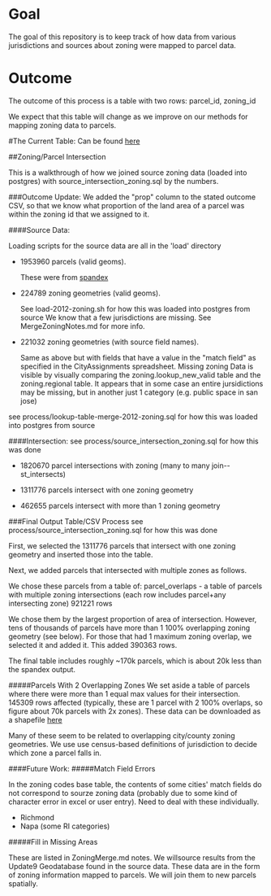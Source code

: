 # Goal

The goal of this repository is to keep track of how data from various jurisdictions and sources about zoning were mapped to parcel data. 

# Outcome

The outcome of this process is a table with two rows: parcel_id, zoning_id

We expect that this table will change as we improve on our methods for mapping zoning data to parcels. 

#The Current Table:
Can be found [here](https://mtcdrive.box.com/s/4ytig75parn4mur4nci707kwlxxila4t)

##Zoning/Parcel Intersection

This is a walkthrough of how we joined source zoning data (loaded into postgres) with source_intersection_zoning.sql by the numbers.

###Outcome Update:
We added the "prop" column to the stated outcome CSV, so that we know what proportion of the land area of a parcel was within the zoning id that we assigned to it.

####Source Data:

Loading scripts for the source data are all in the 'load' directory

* 1953960 parcels (valid geoms).
  
  These were from [spandex](https://github.com/synthicity/spandex)

* 224789 zoning geometries (valid geoms).
 
  See load-2012-zoning.sh for how this was loaded into postgres from source
  We know that a few jurisdictions are missing. See MergeZoningNotes.md for more info. 

* 221032 zoning geometries (with source field names).
  
  Same as above but with fields that have a value in the "match field" as specified in the CityAssignments spreadsheet. 
  Missing zoning Data is visible by visually comparing the zoning.lookup_new_valid table and the zoning.regional table. It      appears that in some case an entire jursidictions may be missing, but in another just 1 category (e.g. public space in san jose)

 see process/lookup-table-merge-2012-zoning.sql for how this was loaded into postgres from source
 
####Intersection:
see process/source_intersection_zoning.sql for how this was done

* 1820670 parcel intersections with zoning (many to many join--st_intersects)

* 1311776 parcels intersect with one zoning geometry

* 462655 parcels intersect with more than 1 zoning geometry

###Final Output Table/CSV Process
see process/source_intersection_zoning.sql for how this was done

First, we selected the 1311776 parcels that intersect with one zoning geometry and inserted those into the table. 

Next, we added parcels that intersected with multiple zones as follows. 

We chose these parcels from a table of:
parcel_overlaps - a table of parcels with multiple zoning intersections
(each row includes parcel+any intersecting zone)
921221 rows

We chose them by the largest proportion of area of intersection. However, tens of thousands of parcels have more than 1 100% overlapping zoning geometry (see below). For those that had 1 maximum zoning overlap, we selected it and added it. 
This added 390363 rows. 

The final table includes roughly ~170k parcels, which is about 20k less than the spandex output. 

#####Parcels With 2 Overlapping Zones
We set aside a table of parcels where there were more than 1 equal max values for their intersection. 
145309 rows affected
(typically, these are 1 parcel with 2 100% overlaps, so figure about 70k parcels with 2x zones). 
These data can be downloaded as a shapefile [here](https://mtcdrive.box.com/s/7zzjl6o4knjje1ocwncnqx7e9aprmv6i)

Many of these seem to be related to overlapping city/county zoning geometries. We use use census-based definitions of jurisdiction to decide which zone a parcel falls in.

####Future Work:
#####Match Field Errors

In the zoning codes base table, the contents of some cities' match fields do not correspond to sourze zoning data (probably due to some kind of character error in excel or user entry). Need to deal with these individually.  

- Richmond
- Napa (some RI categories)

#####Fill in Missing Areas 

These are listed in ZoningMerge.md notes. We willsource results from the Update9 Geodatabase found in the source data. These data are in the form of zoning information mapped to parcels. We will join them to new parcels spatially. 
